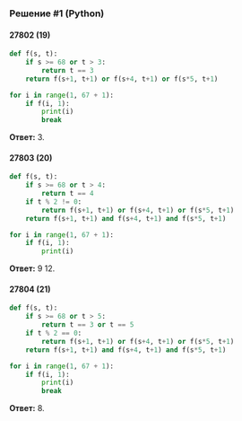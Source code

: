 ### Решение #1 (Python)

#### 27802 (19)
```python
def f(s, t):
    if s >= 68 or t > 3:
        return t == 3
    return f(s+1, t+1) or f(s+4, t+1) or f(s*5, t+1)

for i in range(1, 67 + 1):
    if f(i, 1):
        print(i)
        break
```
**Ответ:** 3.

#### 27803 (20)
```python
def f(s, t):
    if s >= 68 or t > 4:
        return t == 4
    if t % 2 != 0:
        return f(s+1, t+1) or f(s+4, t+1) or f(s*5, t+1)
    return f(s+1, t+1) and f(s+4, t+1) and f(s*5, t+1)

for i in range(1, 67 + 1):
    if f(i, 1):
        print(i)
```
**Ответ:** 9 12.

#### 27804 (21)
```python
def f(s, t):
    if s >= 68 or t > 5:
        return t == 3 or t == 5
    if t % 2 == 0:
        return f(s+1, t+1) or f(s+4, t+1) or f(s*5, t+1)
    return f(s+1, t+1) and f(s+4, t+1) and f(s*5, t+1)

for i in range(1, 67 + 1):
    if f(i, 1):
        print(i)
        break
```
**Ответ:** 8.

<!--

## 27802
#### Решение #2 (Python)
```python
# S       значение, которое нам надо найти
# turn    счётчик ходов (чётное - Петя, нечётное - Ваня)

# Дано:
# Smax = 68 (камней)
Smax = 68

# 1 <= S <= 67

# Действия:
# 1) + 1;
# 2) + 4;
# 3) x 5;

# Найти: S

def f(S, turn):
    global Smax
    
    if turn == 2:
        return S >= Smax
    else:
        return f(S + 1, turn + 1) or f(S + 4, turn + 1) or f(S * 5, turn + 1)

for i in range(1, 67):
    if f(i, 0):
        print(i)
        break
```
**Ответ:** 3.

##### Только код
```python
Smax = 68

def f(S, turn):
    global Smax
    
    if turn == 2:
        return S >= Smax
    else:
        return f(S + 1, turn + 1) or f(S + 4, turn + 1) or f(S * 5, turn + 1)

for i in range(1, 67):
    if f(i, 0):
        print(i)
        break
```
**Ответ:** 3.
-->
